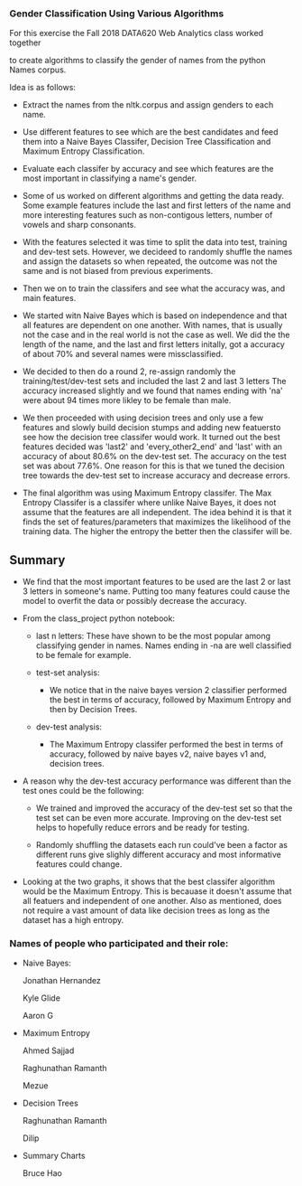 ### Gender Classification Using Various Algorithms

<p> For this exercise the Fall 2018 DATA620 Web Analytics class worked together

to create algorithms to classify the gender of names from the python Names corpus. </p>

Idea is as follows:

- Extract the names from the nltk.corpus and assign genders to each name.

- Use different features to see which are the best candidates and feed them into
a Naive Bayes Classifer, Decision Tree Classification and Maximum Entropy Classification.

- Evaluate each classifer by accuracy and see which features are the most important
in classifying a name's gender.

- Some of us worked on different algorithms and getting the data ready.
Some example features include the last and first letters of the name and more interesting
features such as non-contigous letters, number of vowels and sharp consonants.

- With the features selected it was time to split the data into test, training and dev-test sets.
However, we decideed to randomly shuffle the names and assign the datasets so when repeated, the outcome
was not the same and is not biased from previous experiments.

- Then we on to train the classifers and see what the accuracy was, and main features.

- We started witn Naive Bayes which is based on independence and that all features are dependent on one another.
With names, that is usually not the case and in the real world is not the case as well. We did the the length of the name,
and the last and first letters initally, got a accuracy of about 70% and several names were missclassified.

- We decided to then do a round 2, re-assign randomly the training/test/dev-test sets and included the last 2 and last 3 letters
The accuracy increased slightly and we found that names ending with 'na' were about 94 times more likley to be female than male.

- We then proceeded with using decision trees and only use a few features and slowly build decision stumps and adding new featuersto see how the decision tree classifer would work.
It turned out the best features decided was 'last2' and 'every_other2_end' and 'last' with an accuracy of about 80.6% on the dev-test set. The accuracy on the test set was about 77.6%. One reason for this is that we tuned the decision tree towards the dev-test set to increase accuracy and decrease errors.

- The final algorithm was using Maximum Entropy classifer. The Max Entropy Classifer is a classifer where unlike Naive Bayes,
it does not assume that the features are all independent. The idea behind it is that it finds the set of features/parameters that maximizes the likelihood of the training data. The higher the entropy the better then the classifer will be.

## Summary

- We find that the most important features to be used are the last 2 or last 3 letters in someone's name. Putting too many features could cause the model to overfit the data or possibly decrease the accuracy.

- From the class_project python notebook:

    - last n letters: These have shown to be the most popular among classifying gender in names. Names ending in -na are well classified to be female for example.

    - test-set analysis:
        - We notice that in the naive bayes version 2 classifier performed the best in terms of accuracy, followed by Maximum Entropy           and then by Decision Trees.
    
    - dev-test analysis:
        - The Maximum Entropy classifer performed the best in terms of accuracy, followed by naive bayes v2, naive bayes v1 and,                decision trees.
        
- A reason why the dev-test accuracy performance was different than the test ones could be the following:

    - We trained and improved the accuracy of the dev-test set so that the test set can be even more accurate. Improving on the dev-test set helps to hopefully reduce errors and be ready for testing.
    
    - Randomly shuffling the datasets each run could've been a factor as different runs give slighly different accuracy and most informative features could change.
    
    
- Looking at the two graphs, it shows that the best classifer algorithm would be the Maximum Entropy. This is becauase it doesn't assume that all featuers and independent of one another. Also as mentioned, does not require a vast amount of data like decision trees as long as the dataset has a high entropy. 

### Names of people who participated and their role:

- Naive Bayes:

    Jonathan Hernandez
    
    Kyle Glide
    
    Aaron G
    
- Maximum Entropy

    Ahmed Sajjad
    
    Raghunathan Ramanth
    
    Mezue
    
- Decision Trees

    Raghunathan Ramanth
    
    Dilip

- Summary Charts 

    Bruce Hao
